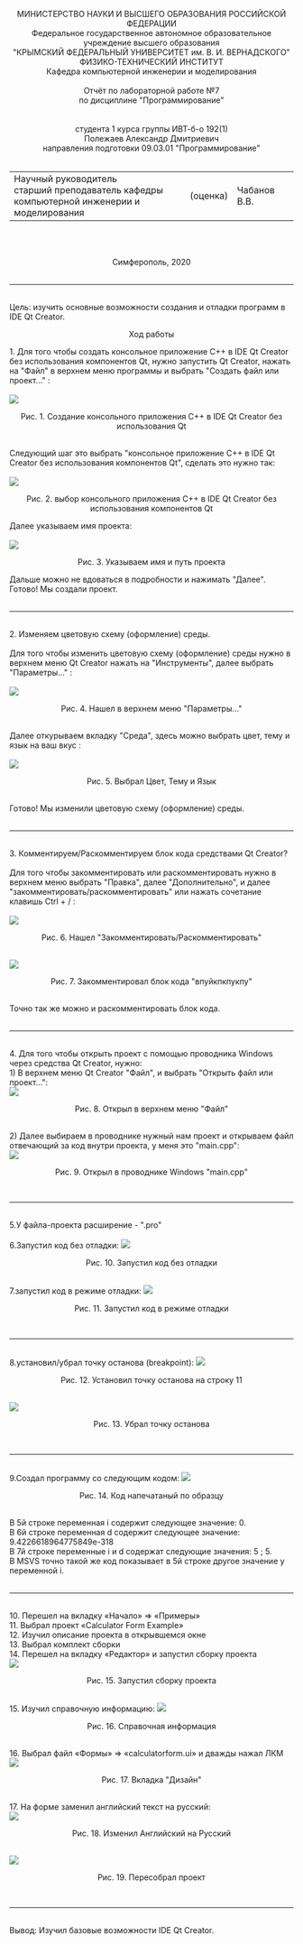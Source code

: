 <p text align="center">МИНИСТЕРСТВО НАУКИ  И ВЫСШЕГО ОБРАЗОВАНИЯ РОССИЙСКОЙ ФЕДЕРАЦИИ
<br>
Федеральное государственное автономное образовательное учреждение высшего образования
<br>
"КРЫМСКИЙ ФЕДЕРАЛЬНЫЙ УНИВЕРСИТЕТ им. В. И. ВЕРНАДСКОГО"
<br>
ФИЗИКО-ТЕХНИЧЕСКИЙ ИНСТИТУТ
<br>
Кафедра компьютерной инженерии и моделирования
<br><br/>
Отчёт по лабораторной работе №7
<br>по дисциплине "Программирование"<br/>
<br><br/>
студента 1 курса группы ИВТ-б-о 192(1)
<br>
Полежаев Александр Дмитриевич 
<br>
направления подготовки 09.03.01 "Программирование"
<br><br/>
<table>
<tr><td>Научный руководитель<br/> старший преподаватель кафедры<br/> компьютерной инженерии и моделирования</td>
<td>(оценка)</td>
<td>Чабанов В.В.</td>
</tr>
</table>
<br><br/>
<p text align="center">Симферополь, 2020
<br><br/>
<hr/>

<br>
Цель: изучить основные возможности создания и отладки программ в IDE Qt Creator.
<br/>
<p text align="center" >Ход работы<p/>
1. Для того чтобы создать консольное приложение С++ в IDE Qt Creator без использования компонентов Qt, нужно запустить Qt Creator, нажать на "Файл" в верхнем меню программы и выбрать "Создать файл или проект..." :<br><br/>
<img src="Screenshots lab7/Screenshot_1.jpg">
<p text align="center">Рис. 1. Создание консольного приложения C++ в IDE Qt Creator без использования Qt <p/>
<br/>
Следующий шаг это выбрать "консольное приложение С++ в IDE Qt Creator без использования компонентов Qt", сделать это нужно так: <br><br/>
<img src="Screenshots lab7/Screenshot_4.jpg">
<p text align="center">Рис. 2. выбор консольного приложения С++ в IDE Qt Creator без использования компонентов Qt<p/>
Далее указываем имя проекта:<br><br/>
<img src="Screenshots lab7/Screenshot_2.jpg">
<p text align="center">Рис. 3. Указываем имя и путь проекта <p/>
Дальше можно не вдоваться в подробности и нажимать "Далее".<br/>
Готово! Мы создали проект.
<br><br/>
<hr/>

<br/>
2. Изменяем цветовую схему (оформление) среды.
<br><br/>
Для того чтобы изменить цветовую схему (оформление) среды нужно в верхнем меню Qt Creator нажать на "Инструменты", далее выбрать "Параметры..." :<br><br/>
<img src="Screenshots lab7/Screenshot_4.jpg">
<p text align="center">Рис. 4. Нашел в верхнем меню "Параметры..."<p/><br/>
Далее откурываем вкладку "Среда", здесь можно выбрать цвет, тему и язык на ваш вкус :<br><br/> 
<img src="Screenshots lab7/Screenshot_5.jpg">
<p text align="center">Рис. 5. Выбрал Цвет, Тему и Язык<p/><br/>
Готово! Мы изменили цветовую схему (оформление) среды.
<br><br/>
<hr/>

<br/>
3. Комментируем/Раскомментируем блок кода средствами Qt Creator?
<br><br/>
Для того чтобы закомментировать или раскомментировать нужно в верхнем меню выбрать "Правка", далее "Дополнительно", и далее "закомментировать/раскомментировать" или нажать сочетание клавишь Ctrl + / :<br><br/>
<img src="Screenshots lab7/Screenshot_7.jpg">
<p text align="center">Рис. 6. Нашел "Закомментировать/Раскомментировать"<p/><br/>
<img src="Screenshots lab7/Screenshot_8.jpg">
<p text align="center">Рис. 7. Закомментировал блок кода "впуйкпкпукпу"<p/><br/>
Точно так же можно и раскомментировать блок кода.<br><br/>
<hr/>

<br/>
4. Для того чтобы открыть проект с помощью проводника Windows через средства Qt Creator, нужно:
<br>
1) В верхнем меню Qt Creator "Файл", и выбрать "Открыть файл или проект...":
<br>
<img src="Screenshots lab7/Screenshot_9.jpg">
<p text align="center">Рис. 8. Открыл в верхнем меню "Файл"<p/><br/>
2) Далее выбираем в проводнике нужный нам проект и открываем файл отвечающий за код внутри проекта, у меня это "main.cpp":
<br>
<img src="Screenshots lab7/Screenshot_10.jpg">
<p text align="center">Рис. 9. Открыл в проводнике Windows "main.cpp"<p/><br/>
<hr/>
<br>
5.У файла-проекта расширение - ".pro"
<br><br>
6.Запустил код без отладки:
<img src="Screenshots lab7/Screenshot_11.jpg">
<p text align="center">Рис. 10. Запустил код без отладки<p/><br/>
7.запустил код в режиме отладки:
<img src="Screenshots lab7/Screenshot_12.jpg">
<p text align="center">Рис. 11. Запустил код в режиме отладки<p/><br/>
<hr>
<br>
8.установил/убрал точку останова (breakpoint):
<img src="Screenshots lab7/Screenshot_13.jpg">
<p text align="center">Рис. 12. Установил точку останова на строку 11<p/><br/>
<img src="Screenshots lab7/Screenshot_14.jpg">
<p text align="center">Рис. 13. Убрал точку останова<p/><br/>
<hr>
<br>
9.Создал программу со следующим кодом:
<img src="Screenshots lab7/Screenshot_15.jpg">
<p text align="center">Рис. 14. Код напечатаный по образцу<p/><br/>
В 5й строке переменная i содержит следующее значение: 0.
<br>
В 6й строке переменная d содержит следующее значение: 9.4226618964775849e-318
<br>
В 7й строке переменные i и d содержат следующие значения: 5 ; 5.
<br>
В MSVS точно такой же код показывает в 5й строке другое значение у переменной i.
<br><br>
<hr>
<br>
10. Перешел на вкладку «Начало» => «Примеры»
<br>
11. Выбрал проект «Calculator Form Example»
<br>
12. Изучил описание проекта в открывшемся окне
<br>
13. Выбрал комплект сборки
<br>
14. Перешел на вкладку «Редактор» и запустил сборку проекта
<br>
<img src="Screenshots lab7/Screenshot_16.jpg">
<p text align="center">Рис. 15. Запустил сборку проекта<p/><br/>
15. Изучил справочную информацию:
<img src="Screenshots lab7/Screenshot_17.jpg">
<p text align="center">Рис. 16. Справочная информация<p/><br/>
16. Выбрал файл «Формы» => «calculatorform.ui» и дважды нажал ЛКМ
<img src="Screenshots lab7/Screenshot_18.jpg">
<p text align="center">Рис. 17. Вкладка "Дизайн"<p/><br/>
17. На форме заменил английский текст на русский: <br>
<img src="Screenshots lab7/Screenshot_19.jpg">
<p text align="center">Рис. 18. Изменил Английский на Русский<p/><br/>
<img src="Screenshots lab7/Screenshot_20.jpg">
<p text align="center">Рис. 19. Пересобрал проект<p/><br/>
<hr>
<br>
Вывод: Изучил базовые возможности IDE Qt Creator.
